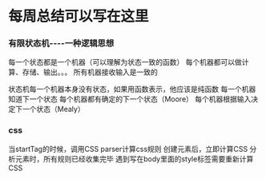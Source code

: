 # 每周总结可以写在这里



###  有限状态机----一种逻辑思想

每一个状态都是一个机器（可以理解为状态一致的函数）
每个机器都可以做计算、存储、输出。。。
所有机器接收输入是一致的

状态机每一个机器本身没有状态，如果用函数表示，他应该是纯函数
每一个机器知道下一个状态
每个机器都有确定的下一个状态（Moore）
每个机器根据输入决定下一个状态（Mealy）


### css

当startTag的时候，调用CSS parser计算css规则
创建元素后，立即计算CSS
分析元素时，所有规则已经收集完毕
遇到写在body里面的style标签需要重新计算CSS
